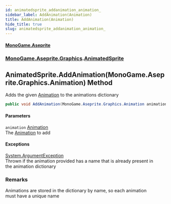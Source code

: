 ```yaml
---
id: animatedsprite_addanimation_animation_
sidebar_label: AddAnimation(Animation)
title: AddAnimation(Animation)
hide_title: true
slug: animatedsprite_addanimation_animation_
---
```

#### [MonoGame.Aseprite](index 'index')
### [MonoGame.Aseprite.Graphics](monogame_aseprite_graphics 'MonoGame.Aseprite.Graphics').[AnimatedSprite](animatedsprite 'MonoGame.Aseprite.Graphics.AnimatedSprite')
## AnimatedSprite.AddAnimation(MonoGame.Aseprite.Graphics.Animation) Method
Adds the given [Animation](animation 'MonoGame.Aseprite.Graphics.Animation') to the animations dictionary  
```csharp
public void AddAnimation(MonoGame.Aseprite.Graphics.Animation animation);
```
#### Parameters
`animation` [Animation](animation 'MonoGame.Aseprite.Graphics.Animation')  
The [Animation](animation 'MonoGame.Aseprite.Graphics.Animation') to add  
  
#### Exceptions
[System.ArgumentException](https://docs.microsoft.com/en-us/dotnet/api/System.ArgumentException 'System.ArgumentException')  
Thrown if the animation provided has a name that is already present in   
the animation dictionary  
### Remarks
Animations are stored in the dictionary by name, so each animation  
must have a unique name  
